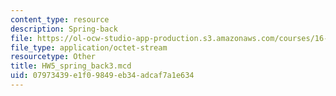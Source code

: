 ```yaml
---
content_type: resource
description: Spring-back
file: https://ol-ocw-studio-app-production.s3.amazonaws.com/courses/16-881-robust-system-design-summer-1998/07973439e1f09849eb34adcaf7a1e634_HW5_spring_back3.mcd
file_type: application/octet-stream
resourcetype: Other
title: HW5_spring_back3.mcd
uid: 07973439-e1f0-9849-eb34-adcaf7a1e634
---
```


